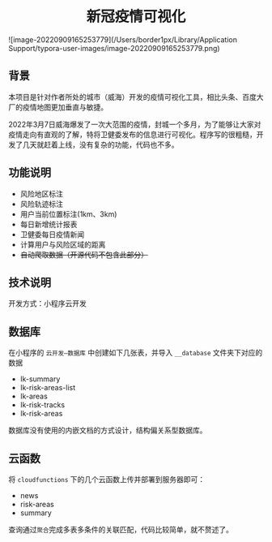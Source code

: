 <h1 align="center">新冠疫情可视化</h1>
![image-20220909165253779](/Users/border1px/Library/Application Support/typora-user-images/image-20220909165253779.png)

## 背景
​		本项目是针对作者所处的城市（威海）开发的疫情可视化工具，相比头条、百度大厂的疫情地图更加垂直与敏捷。

​		2022年3月7日威海爆发了一次大范围的疫情，封城一个多月，为了能够让大家对疫情走向有直观的了解，特将卫健委发布的信息进行可视化。程序写的很粗糙，开发了几天就赶着上线，没有复杂的功能，代码也不多。


## 功能说明
- 风险地区标注
- 风险轨迹标注
- 用户当前位置标注(1km、3km)
- 每日新增统计报表
- 卫健委每日疫情新闻
- 计算用户与风险区域的距离
- ~~自动爬取数据（开源代码不包含此部分）~~


## 技术说明
开发方式：小程序云开发


## 数据库
在小程序的 `云开发—数据库` 中创建如下几张表，并导入 `__database` 文件夹下对应的数据

- lk-summary 
- lk-risk-areas-list 
- lk-areas
- lk-risk-tracks
- lk-risk-areas

数据库没有使用的内嵌文档的方式设计，结构偏关系型数据库。


## 云函数
将 `cloudfunctions` 下的几个云函数上传并部署到服务器即可：

- news
- risk-areas
- summary

查询通过`聚合`完成多表多条件的关联匹配，代码比较简单，就不赘述了。